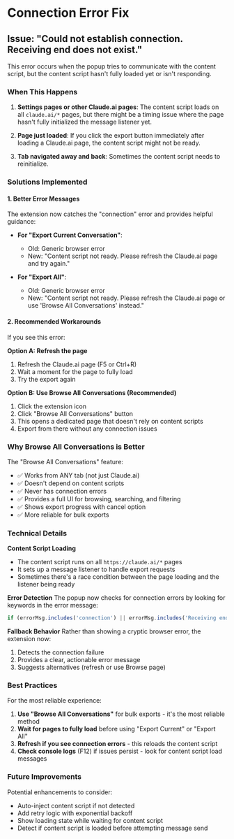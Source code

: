 # Connection Error Fix

## Issue: "Could not establish connection. Receiving end does not exist."

This error occurs when the popup tries to communicate with the content script, but the content script hasn't fully loaded yet or isn't responding.

### When This Happens

1. **Settings pages or other Claude.ai pages**: The content script loads on all `claude.ai/*` pages, but there might be a timing issue where the page hasn't fully initialized the message listener yet.

2. **Page just loaded**: If you click the export button immediately after loading a Claude.ai page, the content script might not be ready.

3. **Tab navigated away and back**: Sometimes the content script needs to reinitialize.

### Solutions Implemented

#### 1. Better Error Messages
The extension now catches the "connection" error and provides helpful guidance:

- **For "Export Current Conversation"**: 
  - Old: Generic browser error
  - New: "Content script not ready. Please refresh the Claude.ai page and try again."

- **For "Export All"**:
  - Old: Generic browser error  
  - New: "Content script not ready. Please refresh the Claude.ai page or use 'Browse All Conversations' instead."

#### 2. Recommended Workarounds

If you see this error:

**Option A: Refresh the page**
1. Refresh the Claude.ai page (F5 or Ctrl+R)
2. Wait a moment for the page to fully load
3. Try the export again

**Option B: Use Browse All Conversations (Recommended)**
1. Click the extension icon
2. Click "Browse All Conversations" button
3. This opens a dedicated page that doesn't rely on content scripts
4. Export from there without any connection issues

### Why Browse All Conversations is Better

The "Browse All Conversations" feature:
- ✅ Works from ANY tab (not just Claude.ai)
- ✅ Doesn't depend on content scripts
- ✅ Never has connection errors
- ✅ Provides a full UI for browsing, searching, and filtering
- ✅ Shows export progress with cancel option
- ✅ More reliable for bulk exports

### Technical Details

**Content Script Loading**
- The content script runs on all `https://claude.ai/*` pages
- It sets up a message listener to handle export requests
- Sometimes there's a race condition between the page loading and the listener being ready

**Error Detection**
The popup now checks for connection errors by looking for keywords in the error message:
```typescript
if (errorMsg.includes('connection') || errorMsg.includes('Receiving end'))
```

**Fallback Behavior**
Rather than showing a cryptic browser error, the extension now:
1. Detects the connection failure
2. Provides a clear, actionable error message
3. Suggests alternatives (refresh or use Browse page)

### Best Practices

For the most reliable experience:

1. **Use "Browse All Conversations"** for bulk exports - it's the most reliable method
2. **Wait for pages to fully load** before using "Export Current" or "Export All"
3. **Refresh if you see connection errors** - this reloads the content script
4. **Check console logs** (F12) if issues persist - look for content script load messages

### Future Improvements

Potential enhancements to consider:
- Auto-inject content script if not detected
- Add retry logic with exponential backoff
- Show loading state while waiting for content script
- Detect if content script is loaded before attempting message send
